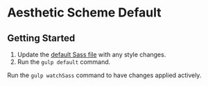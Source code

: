 # Aesthetic Scheme Default

## Getting Started

1. Update the [default Sass file](./src/styles/default-core-style.scss) with any style changes.
2. Run the `gulp default` command.

Run the `gulp watchSass` command to have changes applied actively.